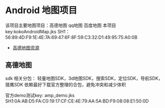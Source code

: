 # Android 地图项目

该项目主要地图项目：高德地图 qq地图 百度地图
本项目key:kokoAndroidMap.jks
SH1：56:89:4D:F9:1E:4E:7A:69:47:6F:8F:59:C3:32:D1:49:95:75:A0:0B

* [高德地图资源](https://lbs.amap.com/api/android-location-sdk/download/)

## 高德地图

sdk 相关分包：
轻量地图SDK，3d地图SDK，搜索SDK，定位SDK，导航SDK，猎鹰SDK
依赖最好下载官方整理的合包，避免冲突和减少体积

官方demo测试key: amp_demo.jks
SH1:0A:AB:D5:FA:C0:19:17:CF:CE:4E:79:AA:5A:BD:F9:08:08:E1:50:0D